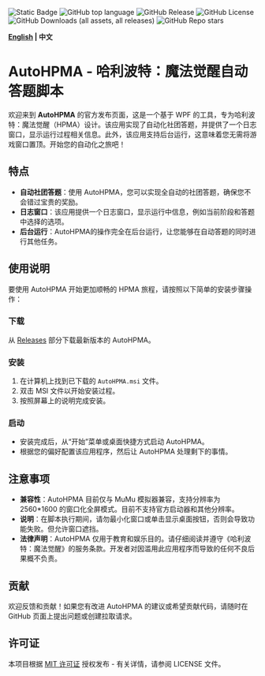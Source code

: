 ![Static Badge](https://img.shields.io/badge/build-passing-brightgreen)
![GitHub top language](https://img.shields.io/github/languages/top/FelixChristian011226/AutoHPMA)
![GitHub Release](https://img.shields.io/github/v/release/FelixChristian011226/AutoHPMA)
![GitHub License](https://img.shields.io/github/license/FelixChristian011226/AutoHPMA)
![GitHub Downloads (all assets, all releases)](https://img.shields.io/github/downloads/FelixChristian011226/AutoHPMA/total)
![GitHub Repo stars](https://img.shields.io/github/stars/FelixChristian011226/AutoHPMA)

**[English](README.md) | 中文**

# AutoHPMA - 哈利波特：魔法觉醒自动答题脚本

欢迎来到 **AutoHPMA** 的官方发布页面，这是一个基于 WPF 的工具，专为哈利波特：魔法觉醒（HPMA）设计。该应用实现了自动化社团答题，并提供了一个日志窗口，显示运行过程相关信息。此外，该应用支持后台运行，这意味着您无需将游戏窗口置顶。开始您的自动化之旅吧！

## 特点

- **自动社团答题**：使用 AutoHPMA，您可以实现全自动的社团答题，确保您不会错过宝贵的奖励。
- **日志窗口**：该应用提供一个日志窗口，显示运行中信息，例如当前阶段和答题中选择的选项。
- **后台运行**：AutoHPMA的操作完全在后台运行，让您能够在自动答题的同时进行其他任务。

## 使用说明

要使用 AutoHPMA 开始更加顺畅的 HPMA 旅程，请按照以下简单的安装步骤操作：

### 下载

从 [Releases](https://github.com/YourGitHubUsername/AutoHPMA/releases) 部分下载最新版本的 AutoHPMA。

### 安装

1. 在计算机上找到已下载的 `AutoHPMA.msi` 文件。
2. 双击 MSI 文件以开始安装过程。
3. 按照屏幕上的说明完成安装。

### 启动

- 安装完成后，从“开始”菜单或桌面快捷方式启动 AutoHPMA。
- 根据您的偏好配置该应用程序，然后让 AutoHPMA 处理剩下的事情。

## 注意事项

- **兼容性**：AutoHPMA 目前仅与 MuMu 模拟器兼容，支持分辨率为 2560*1600 的窗口化全屏模式。目前不支持官方启动器和其他分辨率。
- **说明**：在脚本执行期间，请勿最小化窗口或单击显示桌面按钮，否则会导致功能失败。但允许窗口遮挡。
- **法律声明**：AutoHPMA 仅用于教育和娱乐目的。请仔细阅读并遵守《哈利波特：魔法觉醒》的服务条款。开发者对因滥用此应用程序而导致的任何不良后果概不负责。

## 贡献

欢迎反馈和贡献！如果您有改进 AutoHPMA 的建议或希望贡献代码，请随时在 GitHub 页面上提出问题或创建拉取请求。

## 许可证

本项目根据 [MIT 许可证](https://github.com/FelixChristian011226/AutoHPMA/blob/master/LICENSE) 授权发布 - 有关详情，请参阅 LICENSE 文件。
